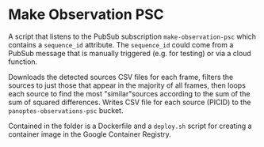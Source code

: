 # Make Observation PSC

A script that listens to the PubSub subscription `make-observation-psc` which
contains a `sequence_id` attribute. The `sequence_id` could come from a PubSub
message that is manually triggered (e.g. for testing) or via a cloud function.

Downloads the detected sources CSV files for each frame, filters the sources to
just those that appear in the majority of all frames, then loops each source to
find the most "similar"sources according to the sum of the sum of squared
differences. Writes CSV file for each source (PICID) to the `panoptes-observations-psc`
bucket.

Contained in the folder is a Dockerfile and a `deploy.sh` script for creating a
container image in the Google Container Registry.
